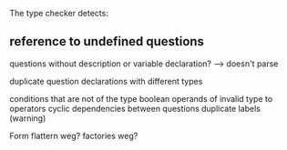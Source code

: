 The type checker detects:

## reference to undefined questions
  questions without description or variable declaration?
  --> doesn't parse

duplicate question declarations with different types
 
    
conditions that are not of the type boolean
operands of invalid type to operators
cyclic dependencies between questions
duplicate labels (warning)


Form flattern weg?
factories weg?

